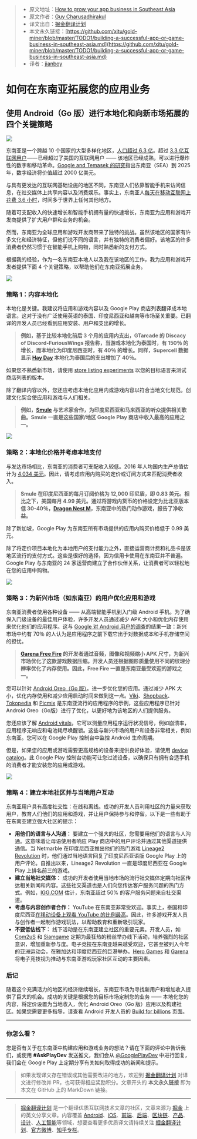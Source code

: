 > * 原文地址：[How to grow your app business in Southeast Asia](https://medium.com/googleplaydev/building-a-successful-app-or-game-business-in-southeast-asia-29e6eea0defb)
> * 原文作者：[Guy Charusadhirakul](https://medium.com/@guycharusa?source=post_header_lockup)
> * 译文出自：[掘金翻译计划](https://github.com/xitu/gold-miner)
> * 本文永久链接：[https://github.com/xitu/gold-miner/blob/master/TODO1/building-a-successful-app-or-game-business-in-southeast-asia.md](https://github.com/xitu/gold-miner/blob/master/TODO1/building-a-successful-app-or-game-business-in-southeast-asia.md)
> * 译者：[jianboy](https://github.com/jianboy)

# 如何在东南亚拓展您的应用业务

## 使用 Android（Go 版）进行本地化和向新市场拓展的四个关键策略

![](https://cdn-images-1.medium.com/max/1600/1*mNb91X17FSyOL7CKXh6E-A.png)

东南亚是一个跨越 10 个国家的大型多样化地区，[人口超过 6.3 亿](https://aseanup.com/asean-infographics-population-market-economy/)。超过 [3.3 亿互联网用户](https://www.thinkwithgoogle.com/intl/en-apac/trends-and-insights/e-conomy-sea-unlocking-200b-digital-opportunity/) —— 已经超过了美国的互联网用户 —— 该地区已经成熟，可以进行爆炸性的数字和移动革命。[Google and Temasek 的研究](https://www.thinkwithgoogle.com/intl/en-apac/trends-and-insights/e-conomy-sea-unlocking-200b-digital-opportunity/)指出东南亚（SEA）到 2025 年，数字经济将价值超过 2000 亿美元。

与具有更发达的互联网基础设施的地区不同，东南亚人们依靠智能手机来访问信息，在社交媒体上共享内容以及消费娱乐。事实上，东南亚人[每天在移动互联网上花费 3.6 小时](https://www.blog.google/around-the-globe/google-asia/sea-internet-economy/)，时间多于世界上任何其他地方。

随着可支配收入的快速增长和智能手机拥有量的快速增长，东南亚为应用和游戏开发商提供了扩大用户群和业务的机会。

然而，东南亚为全球应用和游戏开发商带来了独特的挑战。虽然该地区的国家有许多文化和经济特征，但他们说不同的语言，并有独特的消费者偏好。该地区的许多消费者仍然习惯于在智能手机上购物，同时熟悉新的支付方式。

根据我的经验，作为一名东南亚本地人以及我在该地区的工作，我为应用和游戏开发者提供下面 4 个关键策略，以帮助他们在东南亚拓展业务。

![](https://cdn-images-1.medium.com/max/1600/0*SP1YjLo_uniUb49G)

### 策略 1：内容本地化

本地化是关键。我建议将应用和游戏内容以及 Google Play 商店列表翻译成本地语言。这对于没有广泛使用英语的泰国、印度尼西亚和越南等市场至关重要。已翻译的开发人员已经看到应用安装、用户和支出的增长。

> **例如，基于比较本地化前后 3 个月的应用内支出，GTarcade 的 Discacy of Discord-FuriousWings 报告称，当游戏本地化为泰国时，有 150％ 的增长，而本地化为印度尼西亚时，有 40％ 的增长。同样，Supercell 数据显示 [Hay Day](https://play.google.com/store/apps/details?id=com.supercell.hayday) 本地化为泰国后的支出增加了 40％。**

如果您不熟悉新市场，请使用 [store listing experiments](https://developer.android.com/distribute/best-practices/grow/store-listing-experiments) 以您的目标语言来测试商店列表的版本。

除了翻译内容以外，您还应考虑本地化应用内或游戏内容以符合当地文化规范。创建文化契合使应用和游戏与人们相关。

> **例如，[Smule](https://play.google.com/store/apps/developer?id=Smule) 与艺术家合作，为印度尼西亚和马来西亚的听众提供相关歌曲。Smule 一直是这些国家/地区 Google Play 商店中收入最高的应用之一。**

![](https://cdn-images-1.medium.com/max/1600/0*2BmnPD79f2EoGRII)

### 策略 2：本地化价格并考虑本地支付

与发达市场相比，东南亚的消费者可支配收入较低。2016 年人均国内生产总值估计为 [4,034 美元](https://www.aseanstats.org/wp-content/uploads/2018/01/ASYB_2017-rev.pdf)。因此，请考虑应用内购买的定价或订阅方式来匹配消费者收入。

> **Smule 在印度尼西亚的每月订阅价格为 12,000 印尼盾，即 0.83 美元。相比之下，美国每月 4.99 美元。通过将游戏内货币的价格设定为比北亚版本低 30-40％，[Dragon Nest M](https://play.google.com/store/apps/details?id=com.playfungame.ggplay.lzgsea)，东南亚中的热门动作游戏，报告了净收益。**

除了新加坡，Google Play 为东南亚所有市场提供的应用内购买价格低于 0.99 美元。

除了将定价项目本地化为本地用户的支付能力之外，直接运营商计费和礼品卡是该地区流行的支付方式。这些是很好的选择，因为信用卡使用在东南亚并不普遍。Google Play 与东南亚的 24 家运营商建立了合作伙伴关系，让消费者可以轻松地在您的应用中购物。

![](https://cdn-images-1.medium.com/max/1600/0*cBlieEiL3XU7Gu3b)

### 策略 3：为新兴市场（如东南亚）的用户优化应用和游戏

东南亚消费者使用各种设备 —— 从高端智能手机到入门级 Android 手机。为了确保入门级设备的最佳用户体验，许多开发人员通过减少 APK 大小和优化内存使用来优化他们的应用程序。这与 [Google 对 Android 用户的调查](https://medium.com/googleplaydev/shrinking-apks-growing-installs-5d3fcba23ce2)的结果一致：新兴市场中约有 70％ 的人认为是应用程序之前下载它出于对数据成本和手机存储空间的担忧。

> **[Garena Free Fire](https://play.google.com/store/apps/details?id=com.dts.freefireth) 的开发者通过音频，图像和视频缩小 APK 尺寸，为新兴市场优化了这款游戏数据压缩。开发人员还根据图形质量使用不同的纹理分辨率优化了内存使用。因此，Free Fire 一直是东南亚最受欢迎的游戏之一。**

您可以针对 [Android Oreo（Go 版）](https://www.android.com/versions/oreo-8-0/go-edition/)。进一步优化您的应用。通过减少 APK 大小，优化内存使用和减少应用启动时间来做到这一点。[Viki](https://play.google.com/store/apps/details?id=com.viki.android)、[Shopback](https://play.google.com/store/apps/details?id=com.shopback.app)、[Tokopedia](https://play.google.com/store/search?q=Tokopedia&c=apps&sticky_source_country=ID) 和 [Picmix](https://play.google.com/store/apps/details?id=com.picmix.mobile) 是东南亚流行的应用程序的示例，这些应用程序已针对 Android Oreo（Go版）进行了优化，以更好地为该地区的人们提供服务。

您还应该了解 [Android vitals](https://developer.android.com/topic/performance/vitals/)，它可以测量应用程序运行状况信号，例如崩溃率，应用程序无响应和电池耗尽唤醒锁。这些与新兴市场的用户和设备非常相关，例如东南亚。您可以在 Google Play 控制台中监控 Android 生命周期。

但是，如果您的应用或游戏需要更高规格的设备来提供良好体验，请使用 [device catalog](https://support.google.com/googleplay/android-developer/answer/7353455?hl=en)。此 Google Play 控制台功能可让您过滤设备，以确保只有拥有合适手机的消费者才能安装您的应用或游戏。

![](https://cdn-images-1.medium.com/max/1600/0*_D796bdhi6hvwiNy)

### 策略 4：建立本地社区并与当地用户互动

东南亚用户具有高度社交性：在线和离线。成功的开发人员利用社区的力量来获取用户，教育人们他们的应用和游戏，并让用户保持参与和停留。以下是一些有助于在东南亚建立强大社区的提示：

*   **用他们的语言与人沟通：** 要建立一个强大的社区，您需要用他们的语言与人沟通。这意味着让母语使用者响应 Play 商店中的用户评论并通过其他渠道提供通信。当 Netmarble 在印度尼西亚推出他们的热门游戏 [Lineage2 Revolution](https://play.google.com/store/apps/details?id=com.netmarble.revolutionthm) 时，他们通过当地语言回复了印度尼西亚语版 Google Play 上的用户评论。自推出以来，Lineage2 Revolution 一直是印度尼西亚在 Google Play 上排名前三的游戏。
*   **建立当地社交媒体：** 成功的开发者使用当地市场的流行社交媒体定期向社区传达相关新闻和内容。这些社交渠道也是人们向您传达客户服务问题的热门方式。例如，[IGG.COM](https://play.google.com/store/apps/dev?id=8895734616362643252) 估计，东南亚超过 50% 的客户服务问题来自社交渠道。
*   **考虑与内容创作者合作：** YouTube 在东南亚非常受欢迎。事实上，泰国和印度尼西亚[在移动设备上观看 YouTube 的比例最高](https://www.thinkwithgoogle.com/intl/en-apac/trends-and-insights/beyond-numbers-youtube-shapes-lives-thailand-indonesia/)。因此，许多游戏开发人员与创作者一起制作游戏玩法，以帮助教育和重新吸引玩家。
*   **不要低估线下：** 线下活动是在东南亚建立社区的重要元素。开发人员，如 [Com2uS](https://play.google.com/store/apps/dev?id=6850516909323484758) 和 [Siamgame](https://play.google.com/store/apps/dev?id=6476992165808510390) 定期为最狂热的粉丝举办线下活动，培养强烈的社区意识，增加重新参与度。电子竞技在东南亚越来越受欢迎，它甚至被列入今年的亚洲运动会，在雅加达和印度尼西亚的巨港举办。[Hero Games](https://play.google.com/store/apps/dev?id=9060101706093336387) 和 [Garena](https://play.google.com/store/apps/details?id=com.dts.freefireth) 将电子竞技视为推动与东南亚游戏玩家社区互动的主要因素。

### 后记

随着这个充满活力的地区的经济继续增长，东南亚市场为寻找新用户和增加收入提供了巨大的机会。成功的关键是根据您的目标市场定制您的业务 —— 本地化您的内容，将定价设置为当地收入，优化 Android Oreo（Go 版）应用以及构建社区。如果您需要更多指导，请查看 Android 开发人员的 [Build for billions](https://developer.android.com/docs/quality-guidelines/building-for-billions/) 页面。

* * *

###  你怎么看？

您是否有关于在东南亚中构建应用和游戏业务的想法？请在下面的评论中告诉我们，或使用 **#AskPlayDev** 发送推文，我们会从 [@GooglePlayDev](http://twitter.com/googleplaydev) 中进行回复，我们会在 Google Play 上定期分享有关如何取得成功的新闻和提示。

> 如果发现译文存在错误或其他需要改进的地方，欢迎到 [掘金翻译计划](https://github.com/xitu/gold-miner) 对译文进行修改并 PR，也可获得相应奖励积分。文章开头的 **本文永久链接** 即为本文在 GitHub 上的 MarkDown 链接。


---

> [掘金翻译计划](https://github.com/xitu/gold-miner) 是一个翻译优质互联网技术文章的社区，文章来源为 [掘金](https://juejin.im) 上的英文分享文章。内容覆盖 [Android](https://github.com/xitu/gold-miner#android)、[iOS](https://github.com/xitu/gold-miner#ios)、[前端](https://github.com/xitu/gold-miner#前端)、[后端](https://github.com/xitu/gold-miner#后端)、[区块链](https://github.com/xitu/gold-miner#区块链)、[产品](https://github.com/xitu/gold-miner#产品)、[设计](https://github.com/xitu/gold-miner#设计)、[人工智能](https://github.com/xitu/gold-miner#人工智能)等领域，想要查看更多优质译文请持续关注 [掘金翻译计划](https://github.com/xitu/gold-miner)、[官方微博](http://weibo.com/juejinfanyi)、[知乎专栏](https://zhuanlan.zhihu.com/juejinfanyi)。
